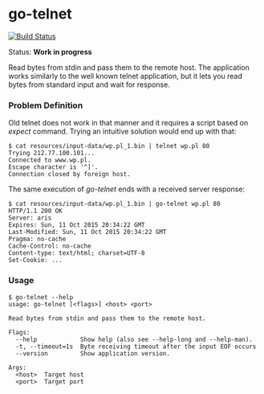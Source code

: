 # go-telnet

[![Build Status](https://travis-ci.org/mtojek/go-telnet.svg?branch=master)](https://travis-ci.org/mtojek/go-telnet)

Status: **Work in progress**

Read bytes from stdin and pass them to the remote host. The application works similarly to the well known telnet application, but it lets you read bytes from standard input and wait for response.

### Problem Definition

Old telnet does not work in that manner and it requires a script based on _expect_ command. Trying an intuitive solution would end up with that:

~~~
$ cat resources/input-data/wp.pl_1.bin | telnet wp.pl 80
Trying 212.77.100.101...
Connected to www.wp.pl.
Escape character is '^]'.
Connection closed by foreign host.
~~~

The same execution of _go-telnet_ ends with a received server response:
~~~
$ cat resources/input-data/wp.pl_1.bin | go-telnet wp.pl 80
HTTP/1.1 200 OK
Server: aris
Expires: Sun, 11 Oct 2015 20:34:22 GMT
Last-Modified: Sun, 11 Oct 2015 20:34:22 GMT
Pragma: no-cache
Cache-Control: no-cache
Content-type: text/html; charset=UTF-8
Set-Cookie: ...
~~~

### Usage ###

~~~
$ go-telnet --help
usage: go-telnet [<flags>] <host> <port>

Read bytes from stdin and pass them to the remote host.

Flags:
  --help            Show help (also see --help-long and --help-man).
  -t, --timeout=1s  Byte receiving timeout after the input EOF occurs
  --version         Show application version.

Args:
  <host>  Target host
  <port>  Target port
~~~
